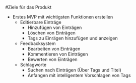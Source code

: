 #Ziele für das Produkt  
- Erstes MVP mit wichtigsten Funktionen erstellen
    - Editierbare Einträge
        - Hinzufügen von Einträgen
        - Löschen von Einträgen
        - Tags zu Einrägen hinzufügen und anzeigen
    - Feedbacksystem
        - Bearbeiten von Einträgen
        - Kommentieren von Einträgen
        - Bewerten von Einträgen
    - Schlagworte
        - Suchen nach Einträgen (Über Tags und Titel)
        - Anfangen mit intelligentem Vorschlagen von Tags
        
